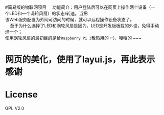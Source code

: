 #简易版的物联网项目
&nbsp;&nbsp;&nbsp;&nbsp;功能简介：用户登陆后可以在网页上操作两个设备（一个LED和一个涡轮风扇）的状态/转速，当把<br>
该Web服务配置为外网可访问的时候，就可以远程操作设备状态了。<br>
&nbsp;&nbsp;&nbsp;&nbsp;至于为什么选择了LED和涡轮风扇是因为，LED是开发板板载的外设，免得手动焊一个；<br>
使用涡轮风扇的最初目的是给`Raspberry Pi 3`散热用的 :-)，嗖嗖的 ~~~

# 网页的美化，使用了layui.js，再此表示感谢

# License
GPL V2.0